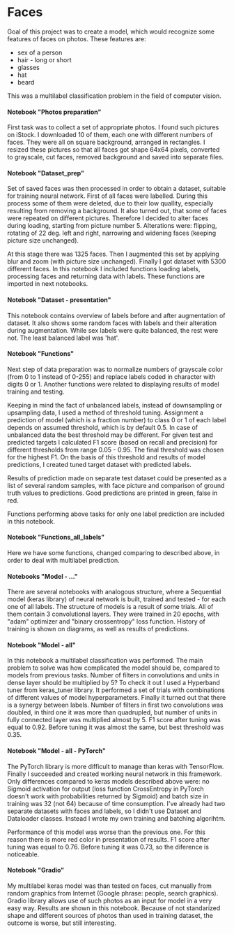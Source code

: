 # Faces

Goal of this project was to create a model, which would recognize some features of faces on photos. These features are:
* sex of a person
* hair - long or short
* glasses
* hat
* beard

This was a multilabel classification problem in the field of computer vision.

#### Notebook "Photos preparation"
First task was to collect a set of appropriate photos. I found such pictures on iStock. I downloaded 10 of them, each one with different numbers of faces. They were all on square background, arranged in rectangles. I resized these pictures so that all faces got shape 64x64 pixels, converted to grayscale, cut faces, removed background and saved into separate files.

#### Notebook "Dataset_prep"
Set of saved faces was then processed in order to obtain a dataset, suitable for training neural network. First of all faces were labelled. During this process some of them were deleted, due to their low quallity, especially resulting from removing a background. It also turned out, that some of faces were repeated on different pictures. Therefore I decided to alter faces during loading, starting from picture number 5. Alterations were: flipping, rotating of 22 deg. left and right, narrowing and widening faces (keeping picture size unchanged). 

At this stage there was 1325 faces. Then I augmented this set by applying blur and zoom (with picture size unchanged). Finally I got dataset with 5300 different faces. In this notebook I included functions loading labels, processing faces and returning data with labels. These functions are imported in next notebooks.

#### Notebook "Dataset - presentation"
This notebook contains overview of labels before and after augmentation of dataset. It also shows some random faces with labels and their alteration during augmentation. While sex labels were quite balanced, the rest were not. The least balanced label was 'hat'.

#### Notebook "Functions"
Next step of data preparation was to normalize numbers of grayscale color (from 0 to 1 instead of 0-255) and replace labels coded in character with digits 0 or 1. Another functions were related to displaying results of model training and testing. 

Keeping in mind the fact of unbalanced labels, instead of downsampling or upsampling data, I used a method of threshold tuning. Assignment a prediction of model (which is a fraction number) to class 0 or 1 of each label depends on assumed threshold, which is by default 0.5. In case of unbalanced data the best threshold may be different. For given test and predicted targets I calculated F1 score (based on recall and precision) for different thresholds from range 0.05 - 0.95. The final threshold was chosen for the highest F1. On the basis of this threshold and results of model predictions, I created tuned target dataset with predicted labels.

Results of prediction made on separate test dataset could be presented as a list of several random samples, with face picture and comparison of ground truth values to predictions. Good predictions are printed in green, false in red.

Functions performing above tasks for only one label prediction are included in this notebook.

#### Notebook "Functions_all_labels"
Here we have some functions, changed comparing to described above, in order to deal with multilabel prediction.

#### Notebooks "Model - ..."
There are several notebooks with analogous structure, where a Sequential model (keras library) of neural network is built, trained and tested - for each one of all labels. The structure of models is a result of some trials. All of them contain 3 convolutional layers. They were trained in 20 epochs, with "adam" optimizer and "binary crossentropy" loss function. History of training is shown on diagrams, as well as results of predictions.

#### Notebook "Model - all"
In this notebook a multilabel classification was performed. The main problem to solve was how complicated the model should be, compared to models from previous tasks. Number of filters in convolutions and units in dense layer should be multiplied by 5? To check it out I used a Hyperband tuner from keras_tuner library. It performed a set of trials with combinations of different values of model hyperparameters. Finally it turned out that there is a synergy between labels. Number of filters in first two convolutions was doubled, in third one it was more than quadrupled, but number of units in fully connected layer was multiplied almost by 5. F1 score after tuning was equal to 0.92. Before tuning it was almost the same, but best threshold was 0.35.

#### Notebook "Model - all - PyTorch"
The PyTorch library is more difficult to manage than keras with TensorFlow. Finally I succeeded and created working neural network in this framework. Only differences compared to keras models described above were: no Sigmoid activation for output (loss function CrossEntropy in PyTorch doesn't work with probabilities returned by Sigmoid) and batch size in training was 32 (not 64) because of time consumption. I've already had two separate datasets with faces and labels, so I didn't use Dataset and Dataloader classes. Instead I wrote my own training and batching algorihtm. 

Performance of this model was worse than the previous one. For this reason there is more red color in presentation of results. F1 score after tuning was equal to 0.76. Before tuning it was 0.73, so the diference is noticeable. 

#### Notebook "Gradio"
My multilabel keras model was than tested on faces, cut manually from random graphics from Internet (Google phrase: people, search graphics). Gradio library allows use of such photos as an input for model in a very easy way. Results are shown in this notebook. Because of not standarized shape and different sources of photos than used in training dataset, the outcome is worse, but still interesting.
